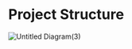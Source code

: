 # Project Structure

![Untitled Diagram(3)](https://user-images.githubusercontent.com/26883189/107117594-c08f5700-6894-11eb-81c4-18793cd6db09.jpg)
